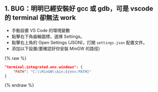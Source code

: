 ## 1. BUG：明明已經安裝好 gcc 或 gdb，可是 vscode 的 terminal 卻無法 work

-   手動設置 VS Code 的環境變數
-   點擊右下角齒輪圖標，選擇 Settings。
-   點擊右上角的 Open Settings (JSON)，打開 `settings.json` 配置文件。
-   添加以下設置(要確認好你安裝 MinGW 的路徑)

{% raw %}

```json
"terminal.integrated.env.windows": {
	"PATH": "C:\\MinGW\\bin;${env:PATH}"
}
```

{% endraw %}
